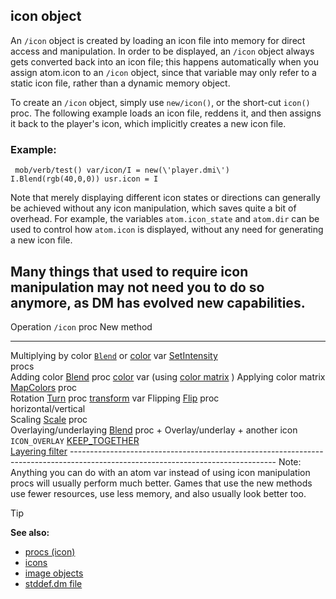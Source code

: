 ## icon object



An `/icon` object is created by loading an icon file into
memory for direct access and manipulation. In order to be displayed, an
`/icon` object always gets converted back into an icon file; this
happens automatically when you assign atom.icon to an `/icon` object,
since that variable may only refer to a static icon file, rather than a
dynamic memory object. 

To create an `/icon` object, simply use
`new/icon()`, or the short-cut `icon()` proc. The following example
loads an icon file, reddens it, and then assigns it back to the
player\'s icon, which implicitly creates a new icon file.
### Example:

``` dm
 mob/verb/test() var/icon/I = new(\'player.dmi\')
I.Blend(rgb(40,0,0)) usr.icon = I 
```
 

Note that merely
displaying different icon states or directions can generally be achieved
without any icon manipulation, which saves quite a bit of overhead. For
example, the variables `atom.icon_state` and `atom.dir` can be used to
control how `atom.icon` is displayed, without any need for generating a
new icon file. 

Many things that used to require icon
manipulation may not need you to do so anymore, as DM has evolved new
capabilities.
  ---------------------------------------------------------------------------------------------------------------------------------
  Operation                `/icon` proc                                      New method
  ------------------------ ------------------------------------------------- ------------------------------------------------------
  Multiplying by color     [`Blend`](/ref/icon/proc/Blend.md)  or            [color](/ref/atom/var/color.md)  var
                           [SetIntensity](/ref/icon/proc/SetIntensity.md)    
                           procs                                             
  Adding color             [Blend](/ref/icon/proc/Blend.md)  proc            [color](/ref/atom/var/color.md)  var (using [color
                                                                             matrix](/ref/%7Bnotes%7D/color-matrix.md) )
  Applying color matrix    [MapColors](/ref/icon/proc/MapColors.md)  proc    
  Rotation                 [Turn](/ref/icon/proc/Turn.md)  proc              [transform](/ref/atom/var/transform.md)  var
  Flipping                 [Flip](/ref/icon/proc/Flip.md)  proc              
  horizontal/vertical                                                        
  Scaling                  [Scale](/ref/icon/proc/Scale.md)  proc            
  Overlaying/underlaying   [Blend](/ref/icon/proc/Blend.md)  proc +          Overlay/underlay +
  another icon             `ICON_OVERLAY`                                    [KEEP_TOGETHER](/ref/atom/var/appearance_flags.md) \
                                                                             [Layering filter](/ref/%7Bnotes%7D/filters/layer.md)   ---------------------------------------------------------------------------------------------------------------------------------
Note: Anything you can do with an atom var instead of using icon
manipulation procs will usually perform much better. Games that use the
new methods use fewer resources, use less memory, and also usually look
better too.

> [!TIP] 
> **See also:**
> +   [procs (icon)](/ref/icon/proc.md) 
> +   [icons](/ref/DM/icon.md) 
> +   [image objects](/ref/image.md) 
> +   [stddef.dm file](/ref/%7B%7Bappendix%7D%7D/stddef%2edm.md) 